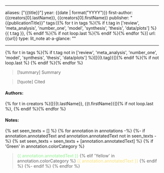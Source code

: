   
---
aliases: ["{{title}}"] 
year: {{date | format("YYYY")}} 
first-author: {{creators[0].lastName}}, {{creators[0].firstName}}
publisher: "{{publicationTitle}}" 
tags:[{% for t in tags %}{% if t.tag in ['review', 'meta_analysis', 'number_one', 'model', 'synthesis', 'thesis', 'data/plots'] %}{{ t.tag }}, {% endif %}{% if not loop.last %}{% endif %}{% endfor %}]
url: {{url}} 
type: lit_note
at-a-glance: ""

--- 

{% for t in tags %}{% if t.tag not in ['review', 'meta_analysis', 'number_one', 'model', 'synthesis', 'thesis', 'data/plots'] %}[[{{t.tag}}]]{% endif %}{% if not loop.last %} {% endif %}{% endfor %}

>[!summary] Summary

>[!quote] Cited
#### Authors:
{% for t in creators %}[[{{t.lastName}}, {{t.firstName}}]]{% if not loop.last %}, {% endif %}{% endfor %}

#### Notes:
{% set seen_texts = [] %}
{% for annotation in annotations -%}
  {%- if annotation.annotatedText and annotation.annotatedText not in seen_texts -%}
    {% set seen_texts = seen_texts + [annotation.annotatedText] %}
    {% if 'Green' in annotation.colorCategory %}
> <span style="color: #90EE90">{{ annotation.annotatedText }}</span>
    {% elif 'Yellow' in annotation.colorCategory %}
> <span style="color: #F9E076">{{ annotation.annotatedText }}</span>
    {% endif %}
  {%- endif %}
{% endfor %}
